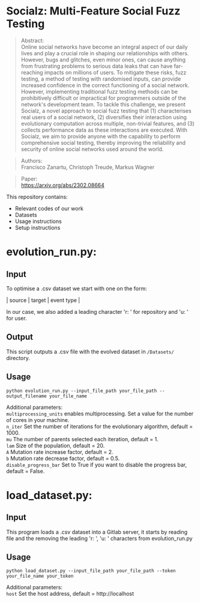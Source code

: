 # Socialz: Multi-Feature Social Fuzz Testing

> Abstract:   
Online social networks have become an integral aspect of our daily lives and play a crucial role in shaping our relationships with others. However, bugs and glitches, even minor ones, can cause anything from frustrating problems to serious data leaks that can have far-reaching impacts on millions of users. To mitigate these risks, fuzz testing, a method of testing with randomised inputs, can provide increased confidence in the correct functioning of a social network. However, implementing traditional fuzz testing methods can be prohibitively difficult or impractical for programmers outside of the network's development team. To tackle this challenge, we present Socialz, a novel approach to social fuzz testing that (1) characterises real users of a social network, (2) diversifies their interaction using evolutionary computation across multiple, non-trivial features, and (3) collects performance data as these interactions are executed. With Socialz, we aim to provide anyone with the capability to perform comprehensive social testing, thereby improving the reliability and security of online social networks used around the world. 

> Authors:   
Francisco Zanartu, Christoph Treude, Markus Wagner  

> Paper:   
https://arxiv.org/abs/2302.08664

This repository contains:
- Relevant codes of our work   
- Datasets
- Usage instructions
- Setup instructions

# evolution_run.py:

## Input 

To optimise a .csv dataset we start with one on the form:

| source | target | event type |

In our case, we also added a leading character 'r: ' for repository and 'u: ' for user.

## Output

This script outputs a .csv file with the evolved dataset in `/Datasets/` directory.

## Usage

`python evolution_run.py --input_file_path your_file_path --output_filename your_file_name`

Additional parameters:   
`multiprocessing_units` enables multiprocessing.  Set a value for the number of cores in your machine.   
`n_iter` Set the number of iterations for the evolutionary algorithm, default = 1000.  
`mu` The number of parents selected each iteration, default = 1.   
`lam` Size of the population, default = 20.   
`A`  Mutation rate increase factor, default = 2.   
`b`  Mutation rate decrease factor, default = 0.5.   
`disable_progress_bar` Set to True if you want to disable the progress bar, default = False.

# load_dataset.py:

## Input

This program loads a .csv dataset into a Gitlab server, it starts by reading file and the removing the leading 'r: ', 'u: ' characters from evolution_run.py

## Usage

`python load_dataset.py --input_file_path your_file_path --token your_file_name your_token`

Additional parameters:   
`host` Set the host address, default = http://localhost